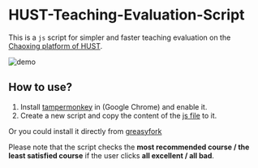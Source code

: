 # HUST-Teaching-Evaluation-Script

This is a `js` script for simpler and faster teaching evaluation on the [Chaoxing platform of HUST](http://hust.fanya.chaoxing.com).

![demo](https://user-images.githubusercontent.com/45505657/180793534-3f84bd66-e5ef-4c86-b482-ab8ff4cf7b05.gif)

## How to use?

1. Install [tampermonkey](https://chrome.google.com/webstore/detail/tampermonkey/dhdgffkkebhmkfjojejmpbldmpobfkfo?hl=en) in (Google Chrome) and enable it.
2. Create a new script and copy the content of the [js file](https://github.com/tctco/HUST-Teaching-Evaluation-Script/blob/main/main.js) to it.

Or you could install it directly from [greasyfork](https://greasyfork.org/zh-CN/scripts/448443-%E5%8D%8E%E7%A7%91%E8%B6%85%E6%98%9F%E5%BF%AB%E6%8D%B7%E8%AF%84%E6%95%99%E8%84%9A%E6%9C%AC)

Please note that the script checks the **most recommended course / the least satisfied course** if the user clicks **all excellent / all bad**.

